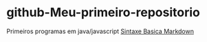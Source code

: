 # github-Meu-primeiro-repositorio
Primeiros programas em java/javascript
[Sintaxe Basica Markdown](https://github.com/Edicarlos2799/github-primeiro-repositorio)
